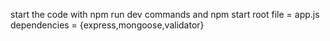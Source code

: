 start the code with npm run dev commands and npm start
root file = app.js
dependencies = {express,mongoose,validator}
